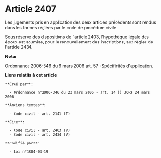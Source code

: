 # Article 2407

Les jugements pris en application des deux articles précédents sont rendus dans les formes réglées par le code de procédure
civile. 

Sous réserve des dispositions de l'article 2403, l'hypothèque légale des époux est soumise, pour le renouvellement des
inscriptions, aux règles de l'article 2434.

**Nota:**

Ordonnance 2006-346 du 6 mars 2006 art. 57 : Spécificités d'application.

**Liens relatifs à cet article**

	**Créé par**:

	  - Ordonnance n°2006-346 du 23 mars 2006 - art. 14 () JORF 24 mars 2006

	**Anciens textes**:

	  - Code civil - art. 2141 (T)

	**Cite**:

	  - Code civil - art. 2403 (V)
	  - Code civil - art. 2434 (V)

	**Codifié par**:

	  - Loi n°1804-03-19
